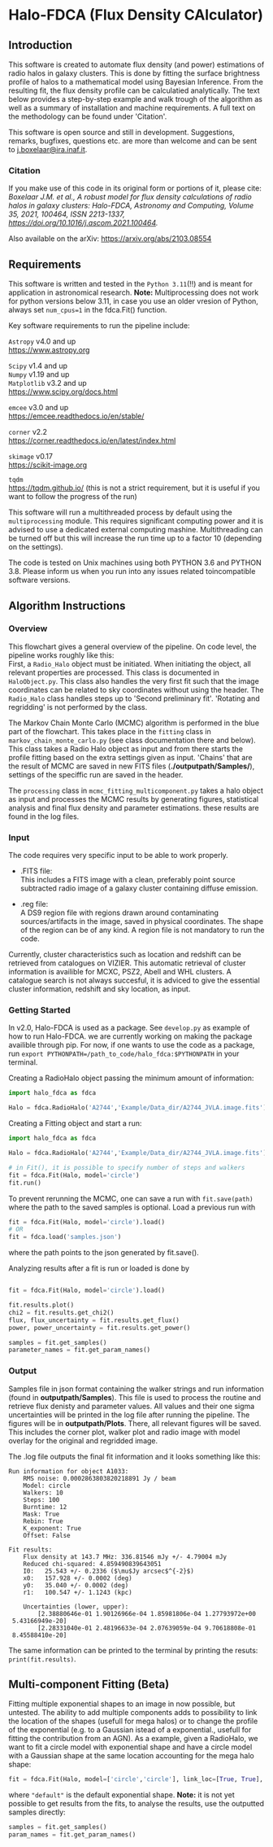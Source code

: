 # Halo-FDCA (Flux Density CAlculator)

## Introduction
This software is created to automate flux density (and power) estimations of radio halos in galaxy clusters. This is done by fitting the surface brightness profile of halos to a mathematical model using Bayesian Inference. From the resulting fit, the flux density profile can be calculatied analytically. The text below provides a step-by-step example and walk trough of the algorithm as well as a summary of installation and machine requirements. A full text on the methodology can be found under 'Citation'.

This software is open source and still in development. Suggestions, remarks, bugfixes, questions etc. are more than welcome and can be sent to j.boxelaar@ira.inaf.it.

### Citation
If you make use of this code in its original form or portions of it, please cite:<br>
_Boxelaar J.M. et al., A robust model for flux density calculations of radio halos in galaxy clusters: Halo-FDCA, Astronomy and Computing, Volume 35, 2021, 100464, ISSN 2213-1337, https://doi.org/10.1016/j.ascom.2021.100464._

Also available on the arXiv: https://arxiv.org/abs/2103.08554

## Requirements

This software is written and tested in the `Python 3.11`(!!) and is meant for application in astronomical research. **Note:** Multiprocessing does not work for python versions below 3.11, in case you use an older vresion of Python, always set `num_cpus=1` in the fdca.Fit() function. 

Key software requirements to run the pipeline include:

`Astropy` v4.0 and up<br>
https://www.astropy.org

`Scipy` v1.4 and up<br>
`Numpy` v1.19 and up<br>
`Matplotlib` v3.2 and up<br>
https://www.scipy.org/docs.html

`emcee` v3.0 and up<br>
https://emcee.readthedocs.io/en/stable/ 

`corner` v2.2 <br>
https://corner.readthedocs.io/en/latest/index.html 

`skimage` v0.17 <br>
https://scikit-image.org

`tqdm`<br>
https://tqdm.github.io/ (this is not a strict requirement, but it is useful if you want to follow the progress of the run)

This software will run a multithreaded process by default using the `multiprocessing` module. This requires significant computing power and it is advised to use a dedicated external computing mashine. Multithreading can be turned off but this will increase the run time up to a factor 10 (depending on the settings). 

The code is tested on Unix machines using both PYTHON 3.6 and PYTHON 3.8. Please inform us when you run into any issues related toincompatible software versions. 

## Algorithm Instructions
### Overview

This flowchart gives a general overview of the pipeline. On code level, the pipeline works roughly like this:<br>
First, a `Radio_Halo` object must be initiated. When initiating the object, all relevant properties are processed. This class is documented in `HaloObject.py`.
This class also handles the very first fit such that the image coordinates can be related to sky coordinates without using the header. The `Radio_Halo` class handles steps up to 'Second preliminary fit'. 'Rotating and regridding' is not performed by the class.

The Markov Chain Monte Carlo (MCMC) algorithm is performed in the blue part of the flowchart. This takes place in the `fitting` class in `markov_chain_monte_carlo.py` (see class documentation there and below). This class takes a Radio Halo object as input and from there starts the profile fitting based on the extra settings given as input. 'Chains' that are the result of MCMC are saved in new FITS files (**./outputpath/Samples/**), settings of the speciffic run are saved in the header. 

The `processing` class in `mcmc_fitting_multicomponent.py` takes a halo object as input and processes the MCMC results by generating figures, statistical analysis and final flux density and parameter estimations. these results are found in the log files.

### Input
The code requires very specific input to be able to work properly. 

- .FITS file:<br>
This includes a FITS image with a clean, preferably point source subtracted radio image of a galaxy cluster containing diffuse emission. 

- .reg file:<br>
A DS9 region file with regions drawn around contaminating sources/artifacts in the image, saved in physical coordinates. The shape of the region can be of any kind. A region file is not mandatory to run the code. 

Currently, cluster characteristics such as location and redshift can be retrieved from catalogues on VIZIER. This automatic retrieval of cluster information is availible for MCXC, PSZ2, Abell and WHL clusters. A catalogue search is not always succesful, it is adviced to give the essential cluster information, redshift and sky location, as input. 

### Getting Started
In v2.0, Halo-FDCA is used as a package. See `develop.py` as example of how to run Halo-FDCA. we are currently working on making the package availible through pip. For now, if one wants to use the code as a package, run `export PYTHONPATH=/path_to_code/halo_fdca:$PYTHONPATH` in your terminal. 

Creating a RadioHalo object passing the minimum amount of information:

```python
import halo_fdca as fdca

Halo = fdca.RadioHalo('A2744','Example/Data_dir/A2744_JVLA.image.fits')
```

Creating a Fitting object and start a run:
```python
import halo_fdca as fdca

Halo = fdca.RadioHalo('A2744','Example/Data_dir/A2744_JVLA.image.fits')

# in Fit(), it is possible to specify number of steps and walkers 
fit = fdca.Fit(Halo, model='circle')
fit.run()
```

To prevent rerunning the MCMC, one can save a run with `fit.save(path)` where the path to the saved samples is optional. Load a previous run with 

```python
fit = fdca.Fit(Halo, model='circle').load()
# OR
fit = fdca.load('samples.json')
```
where the path points to the json generated by fit.save().

Analyzing results after a fit is run or loaded is done by

```python

fit = fdca.Fit(Halo, model='circle').load() 

fit.results.plot()
chi2 = fit.results.get_chi2()
flux, flux_uncertainty = fit.results.get_flux()
power, power_uncertainty = fit.results.get_power()

samples = fit.get_samples()
parameter_names = fit.get_param_names()
```


### Output
Samples file in json format containing the walker strings and run information (found in **outputpath/Samples**). This file is used to process the routine and retrieve flux denisty and parameter values. All values and their one sigma uncertainties will be printed in the log file after running the pipeline. The figures will be in **outputpath/Plots**. There, all relevant figures will be saved. This includes the corner plot, walker plot and radio image with model overlay for the original and regridded image. 

The .log file outputs the final fit information and it looks something like this:
```
Run information for object A1033:
    RMS noise: 0.0002863803820218891 Jy / beam
    Model: circle
    Walkers: 10
    Steps: 100
    Burntime: 12
    Mask: True
    Rebin: True
    K_exponent: True
    Offset: False

Fit results:
    Flux density at 143.7 MHz: 336.81546 mJy +/- 4.79004 mJy
    Reduced chi-squared: 4.859490839643051
    I0:   25.543 +/- 0.2336 ($\mu$Jy arcsec$^{-2}$)
    x0:   157.928 +/- 0.0002 (deg)
    y0:   35.040 +/- 0.0002 (deg)
    r1:   100.547 +/- 1.1243 (kpc)
    
    Uncertainties (lower, upper):
        [2.38880646e-01 1.90126966e-04 1.85981806e-04 1.27793972e+00
 5.43166949e-20]
        [2.28331040e-01 2.48196633e-04 2.07639059e-04 9.70618808e-01
 8.45588410e-20]
```

The same information can be printed to the terminal by printing the resuts: `print(fit.results)`. 

## Multi-component Fitting (Beta)

Fitting multiple exponential shapes to an image in now possible, but untested. The ability to add multiple components adds to possibility to link the location of the shapes (usefull for mega halos) or to change the profile of the exponential (e.g. to a Gaussian istead of a exponential., usefull for fitting the contribution from an AGN). As a example, given a RadioHalo, we want to fit a circle model with exponential shape and have a circle model with a Gaussian shape at the same location accounting for the mega halo shape:

```python
fit = fdca.Fit(Halo, model=['circle','circle'], link_loc=[True, True], profiles=["default", "gaussian"])
```

where `"default"` is the default exponential shape. **Note:** it is not yet possible to get results from the fits, to analyse the results, use the outputted samples directly:

```python
samples = fit.get_samples()
param_names = fit.get_param_names()
```
